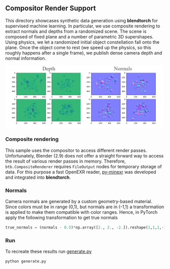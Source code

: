 ## Compositor Render Support

This directory showcases synthetic data generation using **blendtorch** for supervised machine learning. In particular, we use composite rendering to extract normals and depths from a randomized scene. The scene is composed of fixed plane and a number of parametric 3D supershapes. Using physics, we let a randomized initial object constellation fall onto the plane. Once the object come to rest (we speed up the physics, so this roughly happens after a single frame), we publish dense camera  depth and normal information.

<p align="center">
<img src="etc/normals_depth.png" width="500">
</p>

### Composite rendering
This sample uses the compositor to access different render passes. Unfortunately, Blender (2.9) does not offer a straight forward way to access the result of various render passes in memory. Therefore, `btb.CompositeRenderer` requires `FileOutput` nodes for temporary storage of data. For this purpose a fast OpenEXR reader, [py-minexr](https://github.com/cheind/py-minexr) was developed and integrated into **blendtorch**.

### Normals
Camera normals are generated by a custom geometry-based material. Since colors must be in range (0,1), but normals are in (-1,1) a transformation is applied to make them compatible with color ranges. Hence, in PyTorch apply the following transformation to get true normals
```python
true_normals = (normals - 0.5)*np.array([2., 2., -2.]).reshape(1,1,1,-1) # BxHxWx3
```

### Run

To recreate these results run [generate.py](./generate.py)
```
python generate.py
```